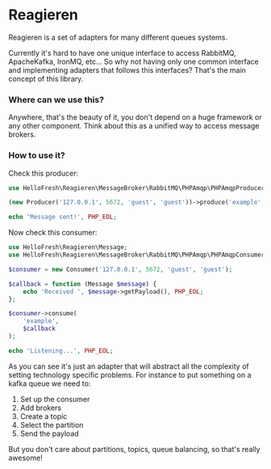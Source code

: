 # Reagieren

Reagieren is a set of adapters for many different queues systems.

Currently it's hard to have one unique interface to access RabbitMQ, ApacheKafka, IronMQ, etc...
So why not having only one common interface and implementing adapters that follows this interfaces?
That's the main concept of this library.

### Where can we use this?

Anywhere, that's the beauty of it, you don't depend on a huge framework or any other component. Think about this as
a unified way to access message brokers.

### How to use it?

Check this producer:

```php
use HelloFresh\Reagieren\MessageBroker\RabbitMQ\PHPAmqp\PHPAmqpProducerAdapter as Producer;

(new Producer('127.0.0.1', 5672, 'guest', 'guest'))->produce('example', 'Hello world this is a message');

echo 'Message sent!', PHP_EOL;
```

Now check this consumer:

```php
use HelloFresh\Reagieren\Message;
use HelloFresh\Reagieren\MessageBroker\RabbitMQ\PHPAmqp\PHPAmqpConsumerAdapter as Consumer;

$consumer = new Consumer('127.0.0.1', 5672, 'guest', 'guest');

$callback = function (Message $message) {
    echo 'Received ', $message->getPayload(), PHP_EOL;
};

$consumer->consume(
    'example',
    $callback
);

echo 'Listening...', PHP_EOL;
```

As you can see it's just an adapter that will abstract all the complexity of setting technology specific problems.
For instance to put something on a kafka queue we need to:

1. Set up the consumer
2. Add brokers
3. Create a topic
4. Select the partition
5. Send the payload

But you don't care about partitions, topics, queue balancing, so that's really awesome!
